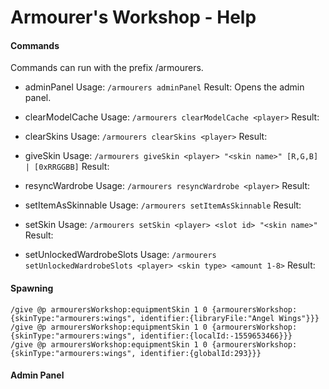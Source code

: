 # Armourer's Workshop - Help

#### Commands
Commands can run with the prefix /armourers.

* adminPanel
  Usage: ```/armourers adminPanel```
  Result: Opens the admin panel.

* clearModelCache
  Usage: ```/armourers clearModelCache <player>```
  Result:

* clearSkins
  Usage: ```/armourers clearSkins <player>```
  Result:

* giveSkin
  Usage: ```/armourers giveSkin <player> "<skin name>" [R,G,B] | [0xRRGGBB]```
  Result:

* resyncWardrobe
  Usage: ```/armourers resyncWardrobe <player>```
  Result:

* setItemAsSkinnable
  Usage: ```/armourers setItemAsSkinnable```
  Result:

* setSkin
  Usage: ```/armourers setSkin <player> <slot id> "<skin name>"```
  Result:

* setUnlockedWardrobeSlots
  Usage: ```/armourers setUnlockedWardrobeSlots <player> <skin type> <amount 1-8>```
  Result:

#### Spawning
```
/give @p armourersWorkshop:equipmentSkin 1 0 {armourersWorkshop:{skinType:"armourers:wings", identifier:{libraryFile:"Angel Wings"}}}
/give @p armourersWorkshop:equipmentSkin 1 0 {armourersWorkshop:{skinType:"armourers:wings", identifier:{localId:-1559653466}}}
/give @p armourersWorkshop:equipmentSkin 1 0 {armourersWorkshop:{skinType:"armourers:wings", identifier:{globalId:293}}}
```

#### Admin Panel